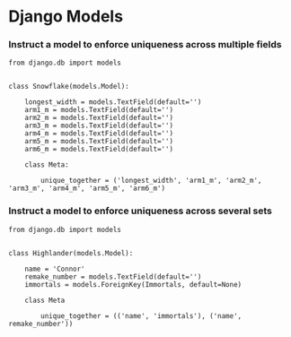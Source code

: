 # Django Models

### Instruct a model to enforce uniqueness across multiple fields

    from django.db import models
    
    
    class Snowflake(models.Model):
        
        longest_width = models.TextField(default='')
        arm1_m = models.TextField(default='')
        arm2_m = models.TextField(default='')
        arm3_m = models.TextField(default='')
        arm4_m = models.TextField(default='')
        arm5_m = models.TextField(default='')
        arm6_m = models.TextField(default='')
        
        class Meta:
   
            unique_together = ('longest_width', 'arm1_m', 'arm2_m', 'arm3_m', 'arm4_m', 'arm5_m', 'arm6_m')
            
### Instruct a model to enforce uniqueness across several sets
        
    from django.db import models
    
    
    class Highlander(models.Model):
    
        name = 'Connor'
        remake_number = models.TextField(default='')
        immortals = models.ForeignKey(Immortals, default=None)
        
        class Meta
        
            unique_together = (('name', 'immortals'), ('name', remake_number'))
        